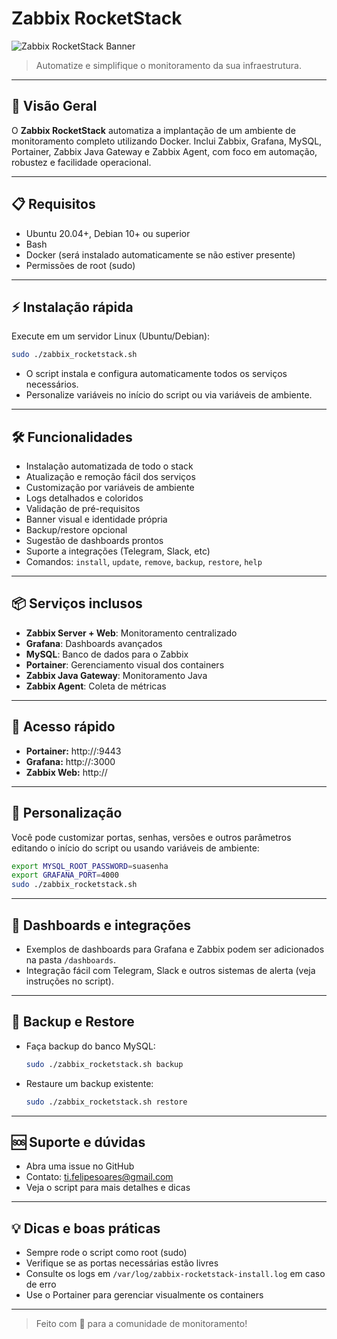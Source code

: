 # Zabbix RocketStack

![Zabbix RocketStack Banner](https://img.shields.io/badge/Zabbix-RocketStack-blueviolet?style=for-the-badge&logo=zabbix)

> Automatize e simplifique o monitoramento da sua infraestrutura.

---

## 🚀 Visão Geral
O **Zabbix RocketStack** automatiza a implantação de um ambiente de monitoramento completo utilizando Docker. Inclui Zabbix, Grafana, MySQL, Portainer, Zabbix Java Gateway e Zabbix Agent, com foco em automação, robustez e facilidade operacional.

---

## 📋 Requisitos
- Ubuntu 20.04+, Debian 10+ ou superior
- Bash
- Docker (será instalado automaticamente se não estiver presente)
- Permissões de root (sudo)

---

## ⚡ Instalação rápida
Execute em um servidor Linux (Ubuntu/Debian):
```bash
sudo ./zabbix_rocketstack.sh
```

- O script instala e configura automaticamente todos os serviços necessários.
- Personalize variáveis no início do script ou via variáveis de ambiente.

---

## 🛠️ Funcionalidades
- Instalação automatizada de todo o stack
- Atualização e remoção fácil dos serviços
- Customização por variáveis de ambiente
- Logs detalhados e coloridos
- Validação de pré-requisitos
- Banner visual e identidade própria
- Backup/restore opcional
- Sugestão de dashboards prontos
- Suporte a integrações (Telegram, Slack, etc)
- Comandos: `install`, `update`, `remove`, `backup`, `restore`, `help`

---

## 📦 Serviços inclusos
- **Zabbix Server + Web**: Monitoramento centralizado
- **Grafana**: Dashboards avançados
- **MySQL**: Banco de dados para o Zabbix
- **Portainer**: Gerenciamento visual dos containers
- **Zabbix Java Gateway**: Monitoramento Java
- **Zabbix Agent**: Coleta de métricas

---

## 🔗 Acesso rápido
- **Portainer:** http://<IP>:9443
- **Grafana:** http://<IP>:3000
- **Zabbix Web:** http://<IP>

---

## 📝 Personalização
Você pode customizar portas, senhas, versões e outros parâmetros editando o início do script ou usando variáveis de ambiente:
```bash
export MYSQL_ROOT_PASSWORD=suasenha
export GRAFANA_PORT=4000
sudo ./zabbix_rocketstack.sh
```

---

## 🧩 Dashboards e integrações
- Exemplos de dashboards para Grafana e Zabbix podem ser adicionados na pasta `/dashboards`.
- Integração fácil com Telegram, Slack e outros sistemas de alerta (veja instruções no script).

---

## 💾 Backup e Restore
- Faça backup do banco MySQL:
  ```bash
  sudo ./zabbix_rocketstack.sh backup
  ```
- Restaure um backup existente:
  ```bash
  sudo ./zabbix_rocketstack.sh restore
  ```

---

## 🆘 Suporte e dúvidas
- Abra uma issue no GitHub
- Contato: [ti.felipesoares@gmail.com](mailto:ti.felipesoares@gmail.com)
- Veja o script para mais detalhes e dicas

---

## 💡 Dicas e boas práticas
- Sempre rode o script como root (sudo)
- Verifique se as portas necessárias estão livres
- Consulte os logs em `/var/log/zabbix-rocketstack-install.log` em caso de erro
- Use o Portainer para gerenciar visualmente os containers

---

> Feito com 💜 para a comunidade de monitoramento!
